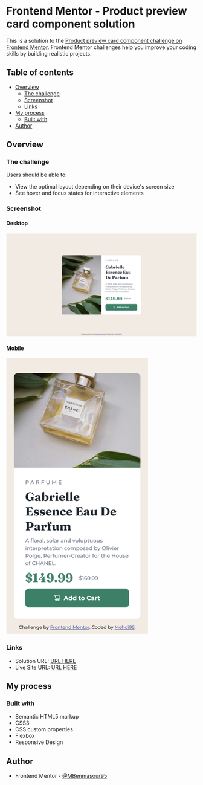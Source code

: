 # Frontend Mentor - Product preview card component solution

This is a solution to the [Product preview card component challenge on Frontend Mentor](https://www.frontendmentor.io/challenges/product-preview-card-component-GO7UmttRfa). Frontend Mentor challenges help you improve your coding skills by building realistic projects.

## Table of contents

- [Overview](#overview)
  - [The challenge](#the-challenge)
  - [Screenshot](#screenshot)
  - [Links](#links)
- [My process](#my-process)
  - [Built with](#built-with)
- [Author](#author)

## Overview

### The challenge

Users should be able to:

- View the optimal layout depending on their device's screen size
- See hover and focus states for interactive elements

### Screenshot

#### Desktop

![desktop](./screenshot/desktop.png)

#### Mobile

![mobile](./screenshot/mobile.png)

### Links

- Solution URL: [URL HERE](https://www.frontendmentor.io/solutions/product-preview-card-component-using-flexbox-RDpidF-qhs)
- Live Site URL: [URL HERE](https://mbenmasour95.github.io/Product-preview-card-component/)

## My process

### Built with

- Semantic HTML5 markup
- CSS3
- CSS custom properties
- Flexbox
- Responsive Design

## Author

- Frontend Mentor - [@MBenmasour95](https://www.frontendmentor.io/profile/MBenmasour95)
